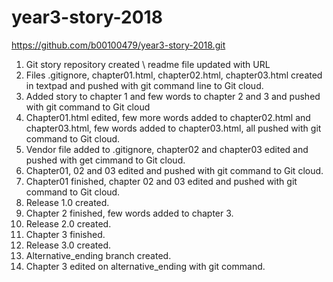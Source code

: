 # year3-story-2018

https://github.com/b00100479/year3-story-2018.git

1. Git story repository created \ readme file updated with URL
2. Files .gitignore, chapter01.html, chapter02.html, chapter03.html created in textpad and pushed with git command line to Git cloud.
3. Added story to chapter 1 and few words to chapter 2 and 3 and pushed with git command to Git cloud
4. Chapter01.html edited, few more words added to chapter02.html and chapter03.html, few words added to chapter03.html, all pushed with git command to Git cloud.
5. Vendor file added to .gitignore, chapter02 and chapter03 edited and pushed with get cimmand to Git cloud.
6. Chapter01, 02 and 03 edited and pushed with git command to Git cloud.
7. Chapter01 finished, chapter 02 and 03 edited and pushed with git command to Git cloud.
8. Release 1.0 created.
9. Chapter 2 finished, few words added to chapter 3.
10. Release 2.0 created.
11. Chapter 3 finished.
12. Release 3.0 created.
13. Alternative_ending branch created.
14. Chapter 3 edited on alternative_ending with git command.
